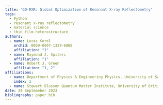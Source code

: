 ```yaml
---
title: 'GO-RXR: Global Optimization of Resonant X-ray Reflectometry'
tags:
  - Python
  - resonant x-ray reflectometry
  - material science
  - thin film heterostructure
authors:
  - name: Lucas Korol
    orchid: 0009-0007-1329-6065
    affiliation: "1"
  - name: Raymond J. Spiteri
    affiliation: "1"
  - name: Robert J. Green
    affiliation: "1, 2"
affiliations: 
  - name: Department of Physics & Engineering Physics, University of Saskatchewan, Saskatoon, Canada S7N 5E2
    index: 1
  - name: Stewart Blusson Quantum Matter Institute, University of British Columbia, Vancouver, Canada V6T 1Z1 
date: 24 Septemeber 2023
bibliography: paper.bib
---
```


